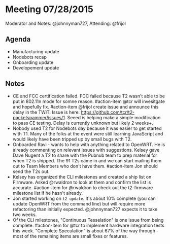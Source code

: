 # Meeting 07/28/2015

Moderator and Notes: @johnnyman727, Attending: @frijol

## Agenda

- Manufacturing update
- Nodebots recap
- Onboarding update
- Developement update

## Notes

- CE and FCC certification failed. FCC failed because T2 wasn't able to be put in 802.11n mode for somne reason. #action-item @tcr will invesitgate and hopefully fix. #action-item @frijol create issue and announce this delay in the TWIT. Issue is here: https://github.com/tcr/t2-packetspammer/issues/1. Seeed is helping make a simple modification to pass CE testing. Delay is currently unknown but likely 2 weeks+.
- Nobody used T2 for Nodebots day because it was easier to get started with T1. Many of the folks at the event were still learning JavaScript and would likely have been tripped up by small bugs with T2.
- Onboarded Ravi - wants to help with anything related to OpenWRT. He is already commenting on relevant issues with suggestions. Kelsey gave Dave Nugent a T2 to share with the Pubnub team to prep material for when T2 is shipped. The 91 T2s came in and we can start mailing them out to Team Members who don't have them. #action-item Jon should send the T2s out.
- Kelsey has organized the CLI milestones and created a ship list on Firmware. Asked @rwaldron to look at them and confirm the list is accurate. #action-item for @rwaldron to check out the t2-firmware milestone list if he hasn't already. 
- Jon started working on `t2 update`. It's about 10% complete (you can update OpenWRT from the command line) but will require more refactoring than initially expected. @johnnyman727 expects it to take two weeks.
- Of the CLI milestones, "Continuous Tesselation" is one issue from being complete. #action-item for @tcr to implement hardware integration tests this week. "Complete Speculation" is about 67% of the way through - most of the remaining items are small fixes or features.
